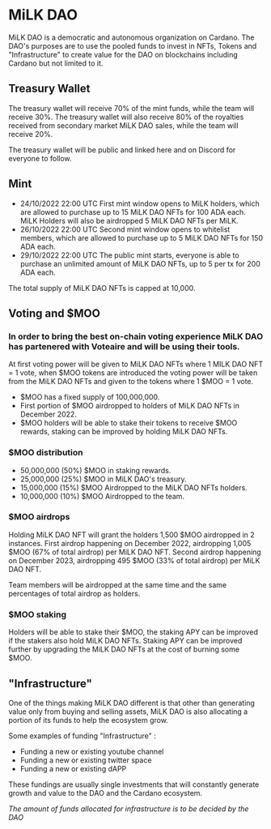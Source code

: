 # MiLK DAO 
MiLK DAO is a democratic and autonomous organization on Cardano. The DAO's purposes are to use the pooled funds to invest in NFTs, Tokens and "Infrastructure" to create value for the DAO on blockchains including Cardano but not limited to it.

## Treasury Wallet
The treasury wallet will receive 70% of the mint funds, while the team will receive 30%.
The treasury wallet will also receive 80% of the royalties received from secondary market MiLK DAO sales, while the team will receive 20%.

The treasury wallet will be public and linked here and on Discord for everyone to follow.

## Mint
- 24/10/2022 22:00 UTC First mint window opens to MiLK holders, which are allowed to purchase up to 15 MiLK DAO NFTs for 100 ADA each. MiLK Holders will also be airdropped 5 MiLK DAO NFTs per MiLK.
- 26/10/2022 22:00 UTC Second mint window opens to whitelist members, which are allowed to purchase up to 5 MiLK DAO NFTs for 150 ADA each.
- 29/10/2022 22:00 UTC The public mint starts, everyone is able to purchase an unlimited amount of MiLK DAO NFTs, up to 5 per tx for 200 ADA each.

The total supply of MiLK DAO NFTs is capped at 10,000.

## Voting and $MOO
### In order to bring the best on-chain voting experience MiLK DAO has partenered with Voteaire and will be using their tools.

At first voting power will be given to MiLK DAO NFTs where 1 MILK DAO NFT = 1 vote, when $MOO tokens are introduced the voting power will be taken from the MiLK DAO NFTs and given to the tokens where 1 $MOO = 1 vote.

- $MOO has a fixed supply of 100,000,000.
- First portion of $MOO airdropped to holders of MiLK DAO NFTs in December 2022.
- $MOO holders will be able to stake their tokens to receive $MOO rewards, staking can be improved by holding MiLK DAO NFTs.

### $MOO distribution

 - 50,000,000 (50%) $MOO in staking rewards.
 - 25,000,000 (25%) $MOO in MiLK DAO's treasury.
 - 15,000,000 (15%) $MOO Airdropped to the MiLK DAO NFTs holders.
 - 10,000,000 (10%) $MOO Airdropped to the team.

### $MOO airdrops

Holding MiLK DAO NFT will grant the holders 1,500 $MOO airdropped in 2 instances.
First airdrop happening on December 2022, airdropping 1,005 $MOO (67% of total airdrop) per MiLK DAO NFT.
Second airdrop happening on December 2023, airdropping 495 $MOO (33% of total airdrop) per MiLK DAO NFT.

Team members will be airdropped at the same time and the same percentages of total airdrop as holders.

### $MOO staking

Holders will be able to stake their $MOO, the staking APY can be improved if the stakers also hold MiLK DAO NFTs.
Staking APY can be improved further by upgrading the MiLK DAO NFTs at the cost of burning some $MOO.


## "Infrastructure"
One of the things making MiLK DAO different is that other than generating value only from buying and selling assets, MiLK DAO is also allocating a portion of its funds to help the ecosystem grow.

Some examples of funding "Infrastructure" :
- Funding a new or existing youtube channel
- Funding a new or existing twitter space
- Funding a new or existing dAPP

These fundings are usually single investments that will constantly generate growth and value to the DAO and the Cardano ecosystem.

*The amount of funds allocated for infrastructure is to be decided by the DAO*

